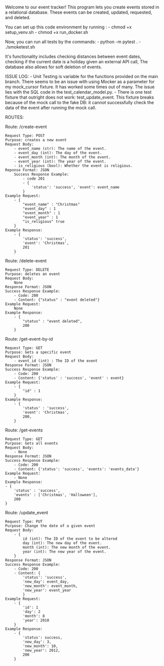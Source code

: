 Welcome to our event tracker! This program lets you create events
stored in a relational database. These events can be created, updated, requested,
and deleted.

You can set up this code environment by running :
    - chmod +x setup_venv.sh
    - chmod +x run_docker.sh

Now, you can run all tests by the commands:
    - python -m pytest .
    - ./smoketest.sh

It's functionality includes checking distances between event dates, 
checking if the current date is a holiday given an external API call, 
The database also allows for soft deletion of events.

ISSUE LOG:
    - Unit Testing is variable for the functions provided on the main branch. There seems to be an issue with using Mocker as a parameter for my mock_cursor fixture. It has worked some times out of many. The issue lies with the SQL code in the test_calendar_model.py.
    - There is one test fixture that outright does not work: test_update_event. This fixture breaks because of the mock call to the fake DB: it cannot successfully check the data of the event after running the mock call.

ROUTES:

Route: /create-event

    Request Type: POST
    Purpose: creates a new event
    Request Body: 
        - event_name (str): The name of the event.
        - event_day (int): The day of the event.
        - event_month (int): The month of the event.
        - event_year (int): The year of the event.
        - is_religious (bool): Whether the event is religious.
    Reponse Format: JSON
        Success Response Example: 
            - code 201
            - {
                'status': 'success', 'event': event_name
            }
    Example Request: 
        - {
            "event_name" : "Christmas"
            "event_day" : 1
            "event_month" : 1
            "event_year" : 1
            "is_religious" true
        }
    Example Response: 
        - {
            'status': 'success',
            'event': 'Christmas',
            201
        }


Route: /delete-event

    Request Type: DELETE
    Purpose: deletes an event
    Request Body:
        None
    Response Format: JSON
    Success Response Example:
        - Code: 200
        - Content: {"status" : "event deleted"}
    Example Request:
        None
    Example Response:
        - {
            "status" : "event deleted",
            200
        }

Route: /get-event-by-id

    Request Type: GET
    Purpose: Gets a specific event
    Request Body: 
        - event_id (int) : The ID of the event
    Response Format: JSON
    Success Response Example: 
        - Code: 200
        - Content: {'status' : 'success', 'event' : event}
    Example Request:
        - {
            "id" : 1
        }
    Example Response: 
        - {
            'status' : 'success',
            'event': 'Christmas',
            200,
        }

Route: /get-events

    Request Type: GET
    Purpose: Gets all events
    Request Body:
        - None
    Response Format: JSON
    Success Response Example: 
        - Code: 200
        - Content: {'status': 'success', 'events': 'events_data'}
    Example Request:
        - None
    Example Response: 
    - {
        'status' : 'success',
        'events' : ['Christmas', 'Halloween'],
        200
    }

Route: /update_event

    Request Type: PUT
    Purpose: Change the date of a given event
    Request Body: 
        - {
            id (int): The ID of the event to be altered
            day (int): The new day of the event.
            month (int): The new month of the event.
            year (int): The new year of the event. 
        }
    Response Format: JSON
    Success Response Example:
        - Code: 200
        - Content: {
            'status': 'success',
            'new_day': event_day,
            'new_month': event_month,
            'new_year': event_year
            }
    Example Request:
        - {
            'id': 1
            'day': 2
            'month': 8
            'year': 2010
        }
    Example Response:
        - {
            'status': success,
            'new_day': 3,
            'new_month': 10,
            'new_year': 2012,
            200
        }